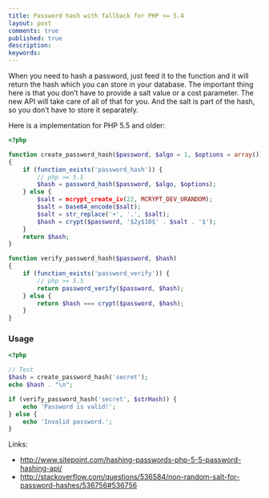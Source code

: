 ```yaml
---
title: Password hash with fallback for PHP <= 5.4
layout: post
comments: true
published: true
description: 
keywords: 
---
```


When you need to hash a password, just feed it to the function
and it will return the hash which you can store in your database. 
The important thing here is that you don’t have to provide a salt 
value or a cost parameter. The new API will take care of all of 
that for you. And the salt is part of the hash, so you don’t 
have to store it separately.
 
Here is a implementation for PHP 5.5 and older:

```php
<?php

function create_password_hash($password, $algo = 1, $options = array())
{
    if (function_exists('password_hash')) {
        // php >= 5.5
        $hash = password_hash($password, $algo, $options);
    } else {
        $salt = mcrypt_create_iv(22, MCRYPT_DEV_URANDOM);
        $salt = base64_encode($salt);
        $salt = str_replace('+', '.', $salt);
        $hash = crypt($password, '$2y$10$' . $salt . '$');
    }
    return $hash;
}

function verify_password_hash($password, $hash)
{
    if (function_exists('password_verify')) {
        // php >= 5.5
        return password_verify($password, $hash);
    } else {
        return $hash === crypt($password, $hash);
    }
}
```

### Usage

```php
<?php

// Test
$hash = create_password_hash('secret');
echo $hash . "\n";

if (verify_password_hash('secret', $strHash)) {
    echo 'Password is valid!';
} else {
    echo 'Invalid password.';
}
```

Links:

* http://www.sitepoint.com/hashing-passwords-php-5-5-password-hashing-api/
* http://stackoverflow.com/questions/536584/non-random-salt-for-password-hashes/536756#536756
